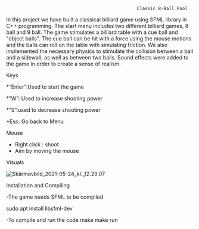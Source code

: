                                                      Classic 8-Ball Pool

In this project we have built a classical billiard game using SFML library in C++ programming. The start menu includes two different billiard games, 8 ball and 9 ball. 
The game stimulates a billiard table with a cue ball and "object balls". The cue ball can be hit with a force using the mouse motions and  the balls can roll on the table with simulating friction. We also implemented the necessary physics to stimulate the collision between a ball and a sidewall, as well as between two balls. Sound effects were added to the game in order to create a sense of realism. 

Keys

*“Enter”:Used to start the game

*”W”: Used to increase shooting power

*“S”:used to decrease shooting power 

*Esc: Go back to Menu

Mouse
* Right click : shoot
* Aim by moving the mouse


Visuals

![Skärmavbild_2021-05-24_kl._12.29.07](/uploads/06ae432f6ed18496aa2676c5549515c3/Skärmavbild_2021-05-24_kl._12.29.07.png) 





Installation and Compiling 

-The game needs SFML to be compiled

 sudo apt install libsfml-dev 

-To compile and run the code
 make 
make run 

